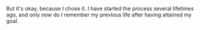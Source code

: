 But it's okay, because I chose it. I have started the process several lifetimes ago, and only now do I remember my previous life after having attained my goal.